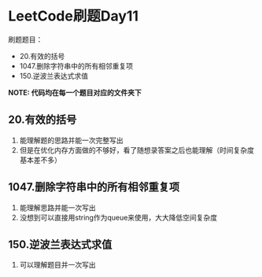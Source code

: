 # LeetCode刷题Day11

刷题题目：
- 20.有效的括号
- 1047.删除字符串中的所有相邻重复项
- 150.逆波兰表达式求值

**NOTE: 代码均在每一个题目对应的文件夹下**

## 20.有效的括号
1. 能理解题的思路并能一次完整写出
2. 但是在优化内存方面做的不够好，看了随想录答案之后也能理解（时间复杂度基本差不多）

## 1047.删除字符串中的所有相邻重复项
1. 能理解思路并能一次写出
2. 没想到可以直接用string作为queue来使用，大大降低空间复杂度

## 150.逆波兰表达式求值
1. 可以理解题目并一次写出

